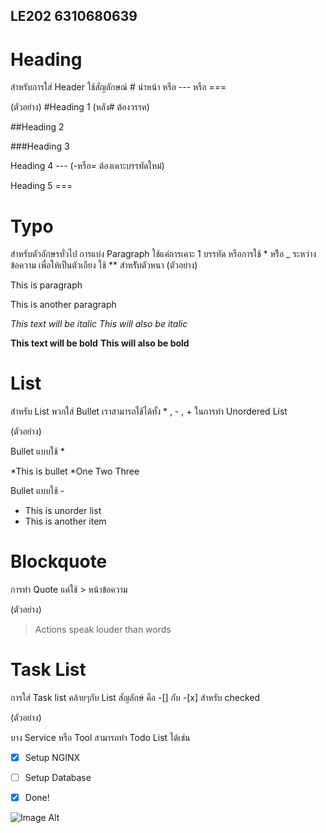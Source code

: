 ## LE202 6310680639
# Heading


สำหรับการใส่ Header ใช้สัญลักษณ์ # นำหน้า หรือ --- หรือ ===

(ตัวอย่าง)
#Heading 1   (หลัง# ต้องวรรค)


##Heading 2


###Heading 3


Heading 4 --- (-หรือ= ต้องเคาะบรรทัดใหม่)


Heading 5 ===


# Typo


สำหรับตัวอักษรทั่วไป การแบ่ง Paragraph ใช้แค่การเคาะ 1 บรรทัด หรือการใช้ * หรืิอ _ ระหว่างข้อความ
เพื่อให้เป็นตัวเอียง ใช้ ** สำหรัับตัวหนา
(ตัวอย่าง)


This is paragraph

This is another paragraph

*This text will be italic*
_This will also be italic_

**This text will be bold**
__This will also be bold__


# List

สำหรับ List พวกใส่ Bullet เราสามารถใช้ได้ทั้ง * , - , + ในการทำ Unordered List


(ตัวอย่าง)

Bullet แบบใช้ *

*This is bullet
*One Two Three

Bullet แบบใช้ -

- This is unorder list
- This is another item


# Blockquote

การทำ Quote แค่ใช้ > หน้าข้อความ

(ตัวอย่าง)

> Actions speak louder than words


# Task List

การใส่ Task list คล้ายๆกับ List สัญลักษ์ คือ -[] กับ -[x] สำหรับ checked

(ตัวอย่าง)

บาง Service หรือ Tool สามารถทำ Todo List ได้เช่น

- [x] Setup NGINX
- [ ] Setup Database
- [x] Done! 


![Image Alt](https://www.google.co.th/url?sa=i&url=https%3A%2F%2Fpantip.com%2Ftopic%2F32655863&psig=AOvVaw1FzFLjzfnLgBYI86nzcckM&ust=1644652798994000&source=images&cd=vfe&ved=0CAgQjRxqFwoTCPiLgaGX9_UCFQAAAAAdAAAAABAD)
